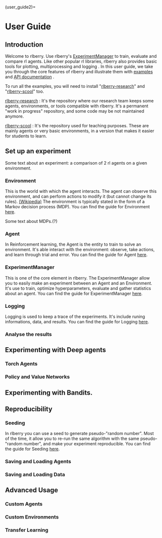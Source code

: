 (user_guide2)=


# User Guide
## Introduction
Welcome to rlberry.
Use rlberry's [ExperimentManager](experimentManager_page) to train, evaluate and compare rl agents.
Like other popular rl libraries, rlberry also provides basic tools for plotting, multiprocessing and logging  <!-- TODO :(add refs)-->. In this user guide, we take you through the core features of rlberry and illustrate them with [examples](/auto_examples/index) and [API documentation](/api) .

To run all the examples, you will need to install "[rlberry-research](https://github.com/rlberry-py/rlberry-research)" and "[rlberry-scool](https://github.com/rlberry-py/rlberry-scool)" too.
 <!-- TODO : Add some code with the best solution to install them: poetry?, pip?, github link ??? -->

 [rlberry-research](https://github.com/rlberry-py/rlberry-research) :
 It's the repository where our research team keeps some agents, environments, or tools compatible with rlberry. It's a permanent "work in progress" repository, and some code may be not maintained anymore.

[rlberry-scool](https://github.com/rlberry-py/rlberry-scool) :
It's the repository used for teaching purposes. These are mainly agents or very basic environments, in a version that makes it easier for students to learn.


## Set up an experiment
Some text about an experiment: a comparison of 2 rl agents on a given environment.  <!-- TOCHECK : it is the same as quickstart.md -->
### Environment
This is the world with which the agent interacts. The agent can observe this environment, and can perform actions to modify it (but cannot change its rules). [(Wikipedia)](https://en.wikipedia.org/wiki/Reinforcement_learning) The environment is typically stated in the form of a Markov decision process (MDP).
You can find the guide for Environment [here](environment_page).

Some text about MDPs.(?<!-- TOCHECK :plus tard -->)
### Agent <!-- TOCHECK :plus tard -->
In Reinforcement learning, the Agent is the entity to train to solve an environment. It's able interact with the environment: observe, take actions, and learn through trial and error.
You can find the guide for Agent [here](agent_page).

### ExperimentManager
This is one of the core element in rlberry. The ExperimentManager allow you to easily make an experiment between an Agent and an Environment. It's use to train, optimize hyperparameters, evaluate and gather statistics about an agent.
You can find the guide for ExperimentManager [here](experimentManager_page).
### Logging
Logging is used to keep a trace of the experiments. It's include runing informations, data, and results.
You can find the guide for Logging [here](logging_page).
### Analyse the results
## Experimenting with Deep agents
### Torch Agents   <!-- TOCHECK :plus tard -->
### Policy and Value Networks<!-- TOCHECK :plus tard -->
<!--already in Agent_page ### Stable Baselines 3 -->
## Experimenting with Bandits. <!-- TOCHECK :plus tard -->
## Reproducibility
### Seeding
In rlberry you can use a seed to generate pseudo-"random number". Most of the time, it allow you to re-run the same algorithm with the same pseudo-"random number", and make your experiment reproducible.
You can find the guide for Seeding [here](seeding_page).

### Saving and Loading Agents
### Saving and Loading Data
## Advanced Usage<!-- TOCHECK :plus tard -->
### Custom Agents <!-- TOCHECK :plus tard -->
### Custom Environments<!-- TOCHECK :plus tard -->
### Transfer Learning<!-- TOCHECK :plus tard -->
